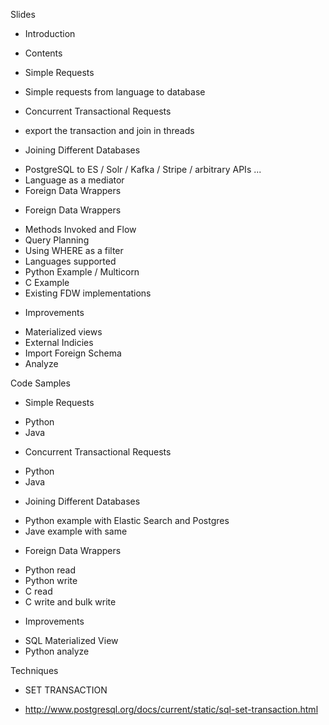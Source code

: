 Slides

 * Introduction

 * Contents

 * Simple Requests
 - Simple requests from language to database

 * Concurrent Transactional Requests
 - export the transaction and join in threads

 * Joining Different Databases
 - PostgreSQL to ES / Solr / Kafka / Stripe / arbitrary APIs ...
 - Language as a mediator
 - Foreign Data Wrappers

 * Foreign Data Wrappers
 - Methods Invoked and Flow
 - Query Planning
 - Using WHERE as a filter
 - Languages supported
 - Python Example / Multicorn
 - C Example
 - Existing FDW implementations

 * Improvements
 - Materialized views
 - External Indicies
 - Import Foreign Schema
 - Analyze

Code Samples

 * Simple Requests
 - Python
 - Java

 * Concurrent Transactional Requests
 - Python
 - Java

 * Joining Different Databases
 - Python example with Elastic Search and Postgres
 - Jave example with same

 * Foreign Data Wrappers
 - Python read
 - Python write
 - C read
 - C write and bulk write

 * Improvements
 - SQL Materialized View
 - Python analyze

Techniques

 * SET TRANSACTION
 - http://www.postgresql.org/docs/current/static/sql-set-transaction.html
